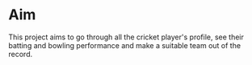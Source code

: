 # Aim
 This project aims to go through all the cricket player's profile, see their batting and bowling performance and make a suitable team out of the record.